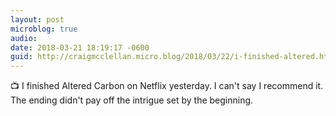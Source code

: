 ```yaml
---
layout: post
microblog: true
audio: 
date: 2018-03-21 18:19:17 -0600
guid: http://craigmcclellan.micro.blog/2018/03/22/i-finished-altered.html
---
```

📺 I finished Altered Carbon on Netflix yesterday. I can't say I recommend it. The ending didn't pay off the intrigue set by the beginning.
